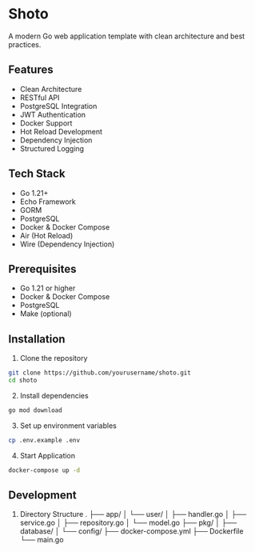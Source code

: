 # Shoto

A modern Go web application template with clean architecture and best practices.

## Features
- Clean Architecture
- RESTful API
- PostgreSQL Integration
- JWT Authentication
- Docker Support
- Hot Reload Development
- Dependency Injection
- Structured Logging

## Tech Stack
- Go 1.21+
- Echo Framework
- GORM
- PostgreSQL
- Docker & Docker Compose
- Air (Hot Reload)
- Wire (Dependency Injection)

## Prerequisites
- Go 1.21 or higher
- Docker & Docker Compose
- PostgreSQL
- Make (optional)

## Installation

1. Clone the repository
```bash 
git clone https://github.com/yourusername/shoto.git 
cd shoto
```
2. Install dependencies
```bash
go mod download
```
3. Set up environment variables
```bash
cp .env.example .env
```
4. Start Application
```bash
docker-compose up -d
```

## Development
1. Directory Structure
.
├── app/
│   └── user/
│       ├── handler.go
│       ├── service.go
│       ├── repository.go
│       └── model.go
├── pkg/
│   ├── database/
│   └── config/
├── docker-compose.yml
├── Dockerfile
└── main.go

